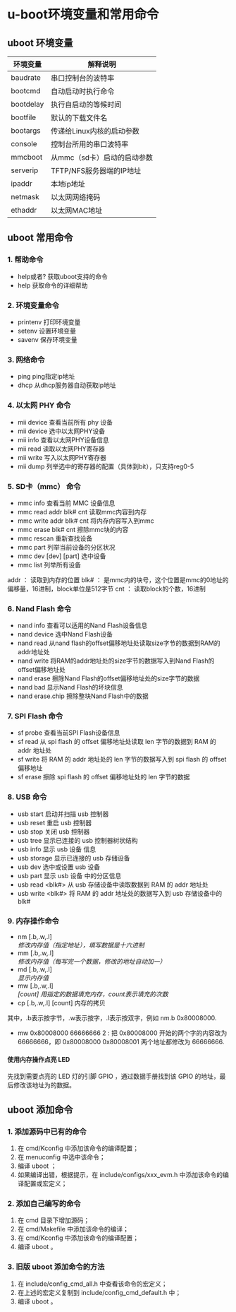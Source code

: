 # u-boot环境变量和常用命令

## uboot 环境变量

|环境变量|解释说明|
|-|-|
|baudrate|串口控制台的波特率|
|bootcmd|自动启动时执行命令|
|bootdelay|执行自启动的等候时间|
|bootfile|默认的下载文件名|
|bootargs|传递给Linux内核的启动参数|
|console|控制台所用的串口波特率| 
|mmcboot|从mmc（sd卡）启动的启动参数|
|serverip|TFTP/NFS服务器端的IP地址|
|ipaddr|本地ip地址|
|netmask|以太网网络掩码|
|ethaddr|以太网MAC地址|

## uboot 常用命令

### 1. 帮助命令
- help或者?   获取uboot支持的命令
- help <cmd>  获取命令的详细帮助

### 2. 环境变量命令
- printenv  打印环境变量
- setenv <envname> <value>  设置环境变量
- savenv  保存环境变量

### 3. 网络命令
- ping <ipaddr>   ping指定ip地址
- dhcp    从dhcp服务器自动获取ip地址

### 4. 以太网 PHY 命令
- mii device  查看当前所有 phy 设备
- mii device <devname>  选中以太网PHY设备
- mii info <phyaddr>  查看以太网PHY设备信息
- mii read <phyaddr> <reg>  读取以太网PHY寄存器
- mii write <phyaddr> <reg> <val>  写入以太网PHY寄存器
- mii dump <phyaddr> <reg> 列举选中的寄存器的配置（具体到bit），只支持reg0-5

### 5. SD卡（mmc） 命令
- mmc info      查看当前 MMC 设备信息
- mmc read addr blk# cnt    读取mmc内容到内存
- mmc write addr blk# cnt   将内存内容写入到mmc
- mmc erase blk# cnt        擦除mmc块的内容
- mmc rescan                重新查找设备
- mmc part                  列举当前设备的分区状况
- mmc dev [dev] [part]      选中设备
- mmc list                  列举所有设备

addr ： 读取到内存的位置
blk# ： 是mmc内的块号，这个位置是mmc的0地址的偏移量，16进制，block单位是512字节
cnt ： 读取block的个数，16进制

### 6. Nand Flash 命令
- nand info  查看可以适用的Nand Flash设备信息
- nand device <devname>  选中Nand Flash设备
- nand read <addr> <offset> <size>  从nand flash的offset偏移地址处读取size字节的数据到RAM的addr地址处
- nand write <addr> <offset> <size>  将RAM的addr地址处的size字节的数据写入到Nand Flash的offset偏移地址处
- nand erase <offset> <size>  擦除Nand Flash的offset偏移地址处的size字节的数据
- nand bad  显示Nand Flash的坏块信息
- nand erase.chip   擦除整块Nand Flash中的数据

### 7. SPI Flash 命令
- sf probe  查看当前SPI Flash设备信息
- sf read <addr> <offset> <len> 从 spi flash 的 offset 偏移地址处读取 len 字节的数据到 RAM 的 addr 地址处
- sf write <addr> <offset> <len> 将 RAM 的 addr 地址处的 len 字节的数据写入到 spi flash 的 offset 偏移地址
- sf erase <offset> <len> 擦除 spi flash 的 offset 偏移地址处的 len 字节的数据

### 8. USB 命令
- usb start 启动并扫描 usb 控制器
- usb reset 重启 usb 控制器
- usb stop  关闭 usb 控制器
- usb tree  显示已连接的 usb 控制器树状结构
- usb info <devname>    显示 usb 设备 <devname> 信息
- usb storage   显示已连接的 usb 存储设备
- usb dev <devname> 选中或设置 usb 设备 <devname>
- usb part <devname>    显示 usb 设备 <devname> 中的分区信息
- usb read <addr> <blk#> <cnt> 从 usb 存储设备中读取数据到 RAM 的 addr 地址处
- usb write <addr> <blk#> <cnt> 将 RAM 的 addr 地址处的数据写入到 usb 存储设备中的 blk#

### 9. 内存操作命令
- nm [.b,.w,.l] <address>   修改内存值（指定地址），填写数据是十六进制
- mm [.b,.w,.l] <address>   修改内存值（每写完一个数据，修改的地址自动加一）
- md [.b,.w,.l] <address>   显示内存值
- mw [.b,.w,.l] <address> <value> [count]   用指定的数据填充内存，count表示填充的次数
- cp [.b,.w,.l] <source> <target> [count]   内存的拷贝

其中，.b表示按字节，.w表示按字，.l表示按双字，例如 nm.b 0x80008000.
- mw 0x80008000 66666666 2 : 把 0x80008000 开始的两个字的内容改为 66666666，即 0x80008000 0x80008001 两个地址都修改为 66666666.

#### 使用内存操作点亮 LED

先找到需要点亮的 LED 灯的引脚 GPIO ，通过数据手册找到该 GPIO 的地址，最后修改该地址为的数据。

## uboot 添加命令

### 1. 添加源码中已有的命令
1. 在 cmd/Kconfig 中添加该命令的编译配置；
2. 在 menuconfig 中选中该命令；
3. 编译 uboot ；
4. 如果编译出错，根据提示，在 include/configs/xxx_evm.h 中添加该命令的编译配置或宏定义；

### 2. 添加自己编写的命令
1. 在 cmd 目录下增加源码；
2. 在 cmd/Makefile 中添加该命令的编译；
3. 在 cmd/Kconfig 中添加该命令的编译配置；
4. 编译 uboot 。

### 3. 旧版 uboot 添加命令的方法
1. 在 include/config_cmd_all.h 中查看该命令的宏定义；
2. 在上述的宏定义复制到 include/config_cmd_default.h 中；
3. 编译 uboot 。